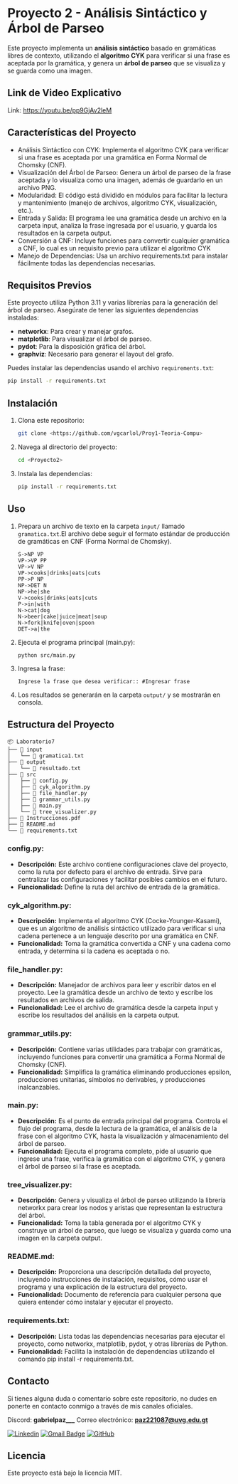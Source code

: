 
# Proyecto 2 - Análisis Sintáctico y Árbol de Parseo

Este proyecto implementa un **análisis sintáctico** basado en gramáticas libres de contexto, utilizando el **algoritmo CYK** para verificar si una frase es aceptada por la gramática, y genera un **árbol de parseo** que se visualiza y se guarda como una imagen.

## Link de Video Explicativo
Link: https://youtu.be/pp9GjAv2leM

## Características del Proyecto

- Análisis Sintáctico con CYK: Implementa el algoritmo CYK para verificar si una frase es aceptada por una gramática en Forma Normal de Chomsky (CNF).
- Visualización del Árbol de Parseo: Genera un árbol de parseo de la frase aceptada y lo visualiza como una imagen, además de guardarlo en un archivo PNG.
- Modularidad: El código está dividido en módulos para facilitar la lectura y mantenimiento (manejo de archivos, algoritmo CYK, visualización, etc.).
- Entrada y Salida: El programa lee una gramática desde un archivo en la carpeta input, analiza la frase ingresada por el usuario, y guarda los resultados en la carpeta output.
- Conversión a CNF: Incluye funciones para convertir cualquier gramática a CNF, lo cual es un requisito previo para utilizar el algoritmo CYK
- Manejo de Dependencias: Usa un archivo requirements.txt para instalar fácilmente todas las dependencias necesarias.

## Requisitos Previos

Este proyecto utiliza Python 3.11 y varias librerías para la generación del árbol de parseo. Asegúrate de tener las siguientes dependencias instaladas:

- **networkx**: Para crear y manejar grafos.
- **matplotlib**: Para visualizar el árbol de parseo.
- **pydot**: Para la disposición gráfica del árbol.
- **graphviz**: Necesario para generar el layout del grafo.

Puedes instalar las dependencias usando el archivo `requirements.txt`:

```bash
pip install -r requirements.txt
```


## Instalación

1. Clona este repositorio:
    ```bash
    git clone <https://github.com/vgcarlol/Proy1-Teoria-Compu>
    ```
2. Navega al directorio del proyecto:
    ```bash
    cd <Proyecto2>
    ```
3. Instala las dependencias:
    ```bash
    pip install -r requirements.txt
    ```

## Uso

1. Prepara un archivo de texto en la carpeta `input/` llamado `gramatica.txt`.El archivo debe seguir el formato estándar de producción de gramáticas en CNF (Forma Normal de Chomsky).
    ```
    S->NP VP
    VP->VP PP
    VP->V NP
    VP->cooks|drinks|eats|cuts
    PP->P NP
    NP->DET N
    NP->he|she
    V->cooks|drinks|eats|cuts
    P->in|with
    N->cat|dog
    N->beer|cake|juice|meat|soup
    N->fork|knife|oven|spoon
    DET->a|the
    ```
3. Ejecuta el programa principal (main.py):

    ```
    python src/main.py
    ```

4. Ingresa la frase:
    ```
    Ingrese la frase que desea verificar:: #Ingresar frase
    ```
5. Los resultados se generarán en la carpeta `output/` y se mostrarán en consola.

## Estructura del Proyecto

```
📦 Laboratorio7
├── 📂 input
│   └── 📜 gramatica1.txt
├── 📂 output
│   └── 📜 resultado.txt
├── 📂 src
│   ├── 📜 config.py
│   ├── 📜 cyk_algorithm.py
│   ├── 📜 file_handler.py
│   ├── 📜 grammar_utils.py
│   ├── 📜 main.py
│   └── 📜 tree_visualizer.py
├── 📜 Instrucciones.pdf
├── 📜 README.md
└── 📜 requirements.txt
```


### config.py:

- **Descripción:** Este archivo contiene configuraciones clave del proyecto, como la ruta por defecto para el archivo de entrada. Sirve para centralizar las configuraciones y facilitar posibles cambios en el futuro.
- **Funcionalidad:** Define la ruta del archivo de entrada de la gramática.

### cyk_algorithm.py:

- **Descripción:** Implementa el algoritmo CYK (Cocke-Younger-Kasami), que es un algoritmo de análisis sintáctico utilizado para verificar si una cadena pertenece a un lenguaje descrito por una gramática en CNF.
- **Funcionalidad:** Toma la gramática convertida a CNF y una cadena como entrada, y determina si la cadena es aceptada o no.

### file_handler.py:

- **Descripción:** Manejador de archivos para leer y escribir datos en el proyecto. Lee la gramática desde un archivo de texto y escribe los resultados en archivos de salida.
- **Funcionalidad:** Lee el archivo de gramática desde la carpeta input y escribe los resultados del análisis en la carpeta output.

### grammar_utils.py:

- **Descripción:** Contiene varias utilidades para trabajar con gramáticas, incluyendo funciones para convertir una gramática a Forma Normal de Chomsky (CNF).
- **Funcionalidad:** Simplifica la gramática eliminando producciones epsilon, producciones unitarias, símbolos no derivables, y producciones inalcanzables.

### main.py:

- **Descripción:** Es el punto de entrada principal del programa. Controla el flujo del programa, desde la lectura de la gramática, el análisis de la frase con el algoritmo CYK, hasta la visualización y almacenamiento del árbol de parseo.
- **Funcionalidad:** Ejecuta el programa completo, pide al usuario que ingrese una frase, verifica la gramática con el algoritmo CYK, y genera el árbol de parseo si la frase es aceptada.

### tree_visualizer.py:

- **Descripción:** Genera y visualiza el árbol de parseo utilizando la librería networkx para crear los nodos y aristas que representan la estructura del árbol.
- **Funcionalidad:** Toma la tabla generada por el algoritmo CYK y construye un árbol de parseo, que luego se visualiza y guarda como una imagen en la carpeta output.

### README.md:

- **Descripción:** Proporciona una descripción detallada del proyecto, incluyendo instrucciones de instalación, requisitos, cómo usar el programa y una explicación de la estructura del proyecto.
- **Funcionalidad:** Documento de referencia para cualquier persona que quiera entender cómo instalar y ejecutar el proyecto.

### requirements.txt:

- **Descripción:** Lista todas las dependencias necesarias para ejecutar el proyecto, como networkx, matplotlib, pydot, y otras librerías de Python.
- **Funcionalidad:** Facilita la instalación de dependencias utilizando el comando pip install -r requirements.txt.

## Contacto

Si tienes alguna duda o comentario sobre este repositorio, no dudes en ponerte en contacto conmigo a través de mis canales oficiales.

Discord: **gabrielpaz___**
Correo electrónico: **paz221087@uvg.edu.gt**  

[![Linkedin](https://img.shields.io/badge/-gabrielpaz-blue?style=flat-square&logo=Linkedin&logoColor=white&link=LINK-DO-SEU-LINKEDIN)](https://www.linkedin.com/in/gabriel-paz-gapg/)
[![Gmail Badge](https://img.shields.io/badge/-paz221087@uvg.edu.gt-006bed?style=flat-square&logo=Gmail&logoColor=white&link=mailto:SEU-EMAIL)](mailto:paz221087@uvg.edu.gt)
[![GitHub](https://img.shields.io/github/followers/iuricode?label=follow&style=social)](LINK-DO-SEU-GITHUB)

## Licencia

Este proyecto está bajo la licencia MIT.
